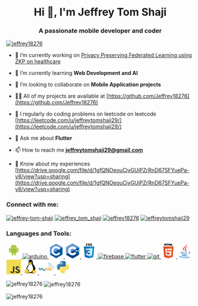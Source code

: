 <h1 align="center">Hi 👋, I'm Jeffrey Tom Shaji</h1>
<h3 align="center">A passionate mobile developer and coder</h3>

<p align="left"> <a href="https://github.com/ryo-ma/github-profile-trophy"><img src="https://github-profile-trophy.vercel.app/?username=jeffrey18276" alt="jeffrey18276" /></a> </p>

- 🔭 I’m currently working on [Privacy Preserving Federated Learning using ZKP on healthcare](https://github.com/flahi/ZKP-for-Federated-Learning/tree/main)

- 🌱 I’m currently learning **Web Development and AI**

- 👯 I’m looking to collaborate on **Mobile Application projects**

- 👨‍💻 All of my projects are available at [https://github.com/Jeffrey18276](https://github.com/Jeffrey18276)

- 📝 I regularly do coding problems on leetcode on leetcode [https://leetcode.com/u/jeffreytomshaji29/](https://leetcode.com/u/jeffreytomshaji29/)

- 💬 Ask me about **Flutter**

- 📫 How to reach me **jeffreytomshaji29@gmail.com**

- 📄 Know about my experiences [https://drive.google.com/file/d/1gfQNOeouCiyGUiPZrRnD67SFYuePa-y8/view?usp=sharing](https://drive.google.com/file/d/1gfQNOeouCiyGUiPZrRnD67SFYuePa-y8/view?usp=sharing)

<h3 align="left">Connect with me:</h3>
<p align="left">
<a href="https://linkedin.com/in/jeffrey-tom-shaji" target="blank"><img align="center" src="https://raw.githubusercontent.com/rahuldkjain/github-profile-readme-generator/master/src/images/icons/Social/linked-in-alt.svg" alt="jeffrey-tom-shaji" height="30" width="40" /></a>
<a href="https://instagram.com/jeffrey_tom_shaji" target="blank"><img align="center" src="https://raw.githubusercontent.com/rahuldkjain/github-profile-readme-generator/master/src/images/icons/Social/instagram.svg" alt="jeffrey_tom_shaji" height="30" width="40" /></a>
<a href="https://codeforces.com/profile/jeffrey18276" target="blank"><img align="center" src="https://raw.githubusercontent.com/rahuldkjain/github-profile-readme-generator/master/src/images/icons/Social/codeforces.svg" alt="jeffrey18276" height="30" width="40" /></a>
<a href="https://www.leetcode.com/jeffreytomshaji29" target="blank"><img align="center" src="https://raw.githubusercontent.com/rahuldkjain/github-profile-readme-generator/master/src/images/icons/Social/leet-code.svg" alt="jeffreytomshaji29" height="30" width="40" /></a>
</p>

<h3 align="left">Languages and Tools:</h3>
<p align="left"> <a href="https://developer.android.com" target="_blank" rel="noreferrer"> <img src="https://raw.githubusercontent.com/devicons/devicon/master/icons/android/android-original-wordmark.svg" alt="android" width="40" height="40"/> </a> <a href="https://www.arduino.cc/" target="_blank" rel="noreferrer"> <img src="https://cdn.worldvectorlogo.com/logos/arduino-1.svg" alt="arduino" width="40" height="40"/> </a> <a href="https://www.cprogramming.com/" target="_blank" rel="noreferrer"> <img src="https://raw.githubusercontent.com/devicons/devicon/master/icons/c/c-original.svg" alt="c" width="40" height="40"/> </a> <a href="https://www.w3schools.com/cpp/" target="_blank" rel="noreferrer"> <img src="https://raw.githubusercontent.com/devicons/devicon/master/icons/cplusplus/cplusplus-original.svg" alt="cplusplus" width="40" height="40"/> </a> <a href="https://www.w3schools.com/css/" target="_blank" rel="noreferrer"> <img src="https://raw.githubusercontent.com/devicons/devicon/master/icons/css3/css3-original-wordmark.svg" alt="css3" width="40" height="40"/> </a> <a href="https://firebase.google.com/" target="_blank" rel="noreferrer"> <img src="https://www.vectorlogo.zone/logos/firebase/firebase-icon.svg" alt="firebase" width="40" height="40"/> </a> <a href="https://flutter.dev" target="_blank" rel="noreferrer"> <img src="https://www.vectorlogo.zone/logos/flutterio/flutterio-icon.svg" alt="flutter" width="40" height="40"/> </a> <a href="https://git-scm.com/" target="_blank" rel="noreferrer"> <img src="https://www.vectorlogo.zone/logos/git-scm/git-scm-icon.svg" alt="git" width="40" height="40"/> </a> <a href="https://www.w3.org/html/" target="_blank" rel="noreferrer"> <img src="https://raw.githubusercontent.com/devicons/devicon/master/icons/html5/html5-original-wordmark.svg" alt="html5" width="40" height="40"/> </a> <a href="https://www.java.com" target="_blank" rel="noreferrer"> <img src="https://raw.githubusercontent.com/devicons/devicon/master/icons/java/java-original.svg" alt="java" width="40" height="40"/> </a> <a href="https://developer.mozilla.org/en-US/docs/Web/JavaScript" target="_blank" rel="noreferrer"> <img src="https://raw.githubusercontent.com/devicons/devicon/master/icons/javascript/javascript-original.svg" alt="javascript" width="40" height="40"/> </a> <a href="https://www.linux.org/" target="_blank" rel="noreferrer"> <img src="https://raw.githubusercontent.com/devicons/devicon/master/icons/linux/linux-original.svg" alt="linux" width="40" height="40"/> </a> <a href="https://www.mysql.com/" target="_blank" rel="noreferrer"> <img src="https://raw.githubusercontent.com/devicons/devicon/master/icons/mysql/mysql-original-wordmark.svg" alt="mysql" width="40" height="40"/> </a> <a href="https://www.python.org" target="_blank" rel="noreferrer"> <img src="https://raw.githubusercontent.com/devicons/devicon/master/icons/python/python-original.svg" alt="python" width="40" height="40"/> </a> </p>

<p><img align="left" src="https://github-readme-stats.vercel.app/api/top-langs?username=jeffrey18276&show_icons=true&locale=en&layout=compact" alt="jeffrey18276" /></p>

<p>&nbsp;<img align="center" src="https://github-readme-stats.vercel.app/api?username=jeffrey18276&show_icons=true&locale=en" alt="jeffrey18276" /></p>

<p><img align="center" src="https://github-readme-streak-stats.herokuapp.com/?user=jeffrey18276&" alt="jeffrey18276" /></p>
